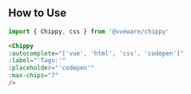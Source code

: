 ## How to Use

```js
import { Chippy, css } from '@vueware/chippy'
```

```html
<Chippy
:autocomplete="['vue', 'html', 'css', 'codepen']"
:label="'Tags:'"
:placeholder="'codepen'"
:max-chips="7"
/>
```